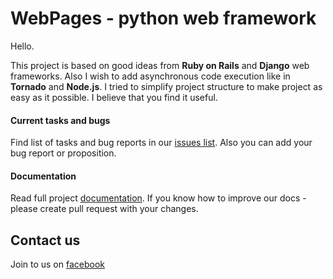 WebPages - python web framework
===

Hello.

This project is based on good ideas from **Ruby on Rails** and **Django** web frameworks. Also I wish to add asynchronous code execution like in **Tornado** and **Node.js**. I tried to simplify project structure to make project as easy as it possible. I believe that you find it useful.


#### Current tasks and bugs

Find list of tasks and bug reports in our [issues list](issues). Also you can add your bug report or proposition.


#### Documentation

Read full project [documentation](https://github.com/webpages/docs). If you know how to improve our docs - please create pull request with your changes.


Contact us
----

Join to us on [facebook](https://www.facebook.com/WebPagesFramework)
